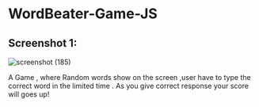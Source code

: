 # WordBeater-Game-JS
## Screenshot 1:
![screenshot (185)](https://user-images.githubusercontent.com/32910597/85230385-4a290c00-b40d-11ea-879a-691f24ebe070.png)

A Game , where Random words show on the screen ,user have to type the correct word in the limited time . As you give correct response your score will goes up!
